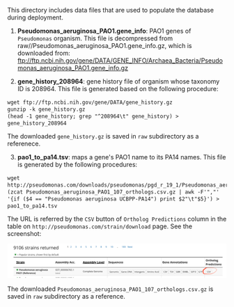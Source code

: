This directory includes data files that are used to populate the database
during deployment.

1. **Pseudomonas_aeruginosa_PAO1.gene_info**: PAO1 genes of `Pseudomonas` organism.
This file is decompressed from raw//Pseudomonas_aeruginosa_PAO1.gene_info.gz,
which is downloaded from:
ftp://ftp.ncbi.nih.gov/gene/DATA/GENE_INFO/Archaea_Bacteria/Pseudomonas_aeruginosa_PAO1.gene_info.gz

2. **gene_history_208964**: gene history file of organism whose taxonomy ID is 208964.
This file is generated based on the following procedure:
```shell
wget ftp://ftp.ncbi.nih.gov/gene/DATA/gene_history.gz
gunzip -k gene_history.gz
(head -1 gene_history; grep "^208964\t" gene_history) > gene_history_208964
```
The downloaded `gene_history.gz` is saved in `raw` subdirectory as a referenece.

3. **pao1_to_pa14.tsv**: maps a gene's PAO1 name to its PA14 names.
This file is generated by the following procedures:
```shell
wget http://pseudomonas.com/downloads/pseudomonas/pgd_r_19_1/Pseudomonas_aeruginosa_PAO1_107/Pseudomonas_aeruginosa_PAO1_107_orthologs.csv.gz
(zcat Pseudomonas_aeruginosa_PAO1_107_orthologs.csv.gz | awk -F'","' '{if ($4 == "Pseudomonas aeruginosa UCBPP-PA14") print $2"\t"$5}') > pao1_to_pa14.tsv
```
The URL is referred by the `CSV` button of `Ortholog Predictions` column in the table on
`http://pseudomonas.com/strain/download` page. See the screenshot:
<div align="center">
    <img src="screenshot_pseudomonas.png"</img>
</div>

The downloaded `Pseudomonas_aeruginosa_PAO1_107_orthologs.csv.gz` is saved in `raw` subdirectory
as a reference.
